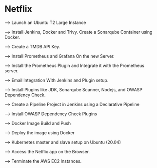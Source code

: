 # Netflix

—> Launch an Ubuntu T2 Large Instance

—> Install Jenkins, Docker and Trivy. Create a Sonarqube Container using Docker.

—> Create a TMDB API Key.

—> Install Prometheus and Grafana On the new Server.

—> Install the Prometheus Plugin and Integrate it with the Prometheus server.

—> Email Integration With Jenkins and Plugin setup.

—> Install Plugins like JDK, Sonarqube Scanner, Nodejs, and OWASP Dependency Check.

—> Create a Pipeline Project in Jenkins using a Declarative Pipeline

—> Install OWASP Dependency Check Plugins

—> Docker Image Build and Push

—> Deploy the image using Docker

—> Kubernetes master and slave setup on Ubuntu (20.04)

—> Access the Netflix app on the Browser.

—> Terminate the AWS EC2 Instances.
